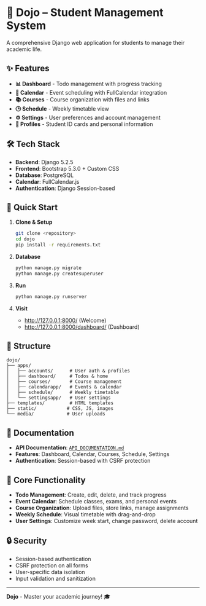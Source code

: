 # 🥋 Dojo – Student Management System

A comprehensive Django web application for students to manage their academic life.

## ✨ Features

- **📊 Dashboard** - Todo management with progress tracking
- **📅 Calendar** - Event scheduling with FullCalendar integration
- **📚 Courses** - Course organization with files and links
- **🕒 Schedule** - Weekly timetable view
- **⚙️ Settings** - User preferences and account management
- **👤 Profiles** - Student ID cards and personal information

## 🛠️ Tech Stack

- **Backend**: Django 5.2.5
- **Frontend**: Bootstrap 5.3.0 + Custom CSS
- **Database**: PostgreSQL
- **Calendar**: FullCalendar.js
- **Authentication**: Django Session-based

## 🚀 Quick Start

1. **Clone & Setup**
   ```bash
   git clone <repository>
   cd dojo
   pip install -r requirements.txt
   ```

2. **Database**
   ```bash
   python manage.py migrate
   python manage.py createsuperuser
   ```

3. **Run**
   ```bash
   python manage.py runserver
   ```

4. **Visit**
   - http://127.0.0.1:8000/ (Welcome)
   - http://127.0.0.1:8000/dashboard/ (Dashboard)

## 📁 Structure

```
dojo/
├── apps/
│   ├── accounts/      # User auth & profiles
│   ├── dashboard/     # Todos & home
│   ├── courses/       # Course management
│   ├── calendarapp/   # Events & calendar
│   ├── schedule/      # Weekly timetable
│   └── settingsapp/   # User settings
├── templates/         # HTML templates
├── static/           # CSS, JS, images
└── media/            # User uploads
```

## 📖 Documentation

- **API Documentation**: [`API_DOCUMENTATION.md`](API_DOCUMENTATION.md)
- **Features**: Dashboard, Calendar, Courses, Schedule, Settings
- **Authentication**: Session-based with CSRF protection

## 🎯 Core Functionality

- **Todo Management**: Create, edit, delete, and track progress
- **Event Calendar**: Schedule classes, exams, and personal events
- **Course Organization**: Upload files, store links, manage assignments
- **Weekly Schedule**: Visual timetable with drag-and-drop
- **User Settings**: Customize week start, change password, delete account

## 🔒 Security

- Session-based authentication
- CSRF protection on all forms
- User-specific data isolation
- Input validation and sanitization

---

**Dojo** - Master your academic journey! 🎓